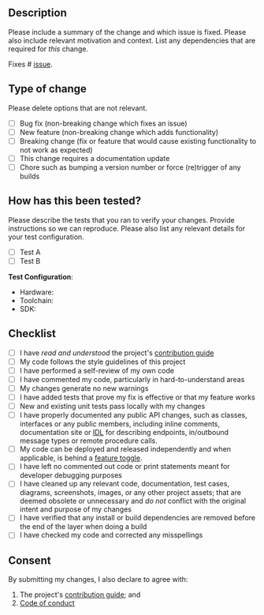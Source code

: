 ## Description

Please include a summary of the change and which issue is fixed. Please also
include relevant motivation and context. List any dependencies that are required
for _this_ change.

Fixes # [issue]().

## Type of change

Please delete options that are not relevant.

- [ ] Bug fix (non-breaking change which fixes an issue)
- [ ] New feature (non-breaking change which adds functionality)
- [ ] Breaking change (fix or feature that would cause existing functionality to
  not work as expected)
- [ ] This change requires a documentation update
- [ ] Chore such as bumping a version number or force (re)trigger of any builds

## How has this been tested?

Please describe the tests that you ran to verify your changes. Provide
instructions so we can reproduce. Please also list any relevant details for
your test configuration.

- [ ] Test A
- [ ] Test B

**Test Configuration**:

- Hardware:
- Toolchain:
- SDK:

## Checklist

- [ ] I have _read and understood_ the project's [contribution
  guide](../CONTRIBUTING.md)
- [ ] My code follows the style guidelines of this project
- [ ] I have performed a self-review of my own code
- [ ] I have commented my code, particularly in hard-to-understand areas
- [ ] My changes generate no new warnings
- [ ] I have added tests that prove my fix is effective or that my feature works
- [ ] New and existing unit tests pass locally with my changes
- [ ] I have properly documented any public API changes, such as classes,
  interfaces or any public members, including inline comments, documentation
  site or [IDL](https://en.wikipedia.org/wiki/Interface_description_language) for
  describing endpoints, in/outbound message types or remote procedure calls.
- [ ] My code can be deployed and released independently and when applicable, is
  behind a [feature toggle](https://en.wikipedia.org/wiki/Feature_toggle).
- [ ] I have left no commented out code or print statements meant for developer
  debugging purposes
- [ ] I have cleaned up any relevant code, documentation, test cases, diagrams,
  screenshots, images, or any other project assets; that are deemed obsolete or
  unnecessary and _do not_ conflict with the original intent and purpose of my
  changes
- [ ] I have verified that any install or build dependencies are removed before
  the end of the layer when doing a build
- [ ] I have checked my code and corrected any misspellings

## Consent

By submitting my changes, I also declare to agree with:

1. The project's [contribution guide](../CONTRIBUTING.md); and
1. [Code of conduct](../CODE_OF_CONDUCT.md)


